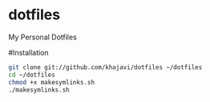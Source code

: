 # dotfiles
My Personal Dotfiles


#Installation
```bash
git clone git://github.com/khajavi/dotfiles ~/dotfiles
cd ~/dotfiles
chmod +x makesymlinks.sh
./makesymlinks.sh
```
